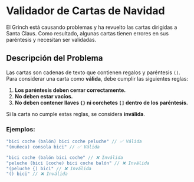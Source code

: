 # Validador de Cartas de Navidad

El Grinch está causando problemas y ha revuelto las cartas dirigidas a Santa Claus. Como resultado, algunas cartas tienen errores en sus paréntesis y necesitan ser validadas.

## Descripción del Problema

Las cartas son cadenas de texto que contienen regalos y paréntesis `()`. Para considerar una carta como **válida**, debe cumplir las siguientes reglas:

1. **Los paréntesis deben cerrar correctamente.**
2. **No deben estar vacíos.**
3. **No deben contener llaves `{}` ni corchetes `[]` dentro de los paréntesis.**

Si la carta no cumple estas reglas, se considera **inválida**.

### Ejemplos:

```javascript
"bici coche (balón) bici coche peluche" // ✅ Válida
"(muñeca) consola bici" // ✅ Válida

"bici coche (balón bici coche" // ❌ Inválida
"peluche (bici [coche) bici coche balón" // ❌ Inválida
"(peluche {) bici" // ❌ Inválida
"() bici" // ❌ Inválida
```